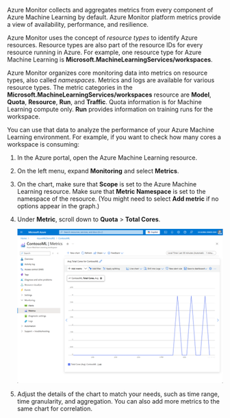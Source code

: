 Azure Monitor collects and aggregates metrics from every component of Azure Machine Learning by default. Azure Monitor platform metrics provide a view of availability, performance, and resilience.

Azure Monitor uses the concept of *resource types* to identify Azure resources. Resource types are also part of the resource IDs for every resource running in Azure. For example, one resource type for Azure Machine Learning is **Microsoft.MachineLearningServices/workspaces**.

Azure Monitor organizes core monitoring data into metrics on resource types, also called *namespaces*. Metrics and logs are available for various resource types. The metric categories in the **Microsoft.MachineLearningServices/workspaces** resource are **Model**, **Quota**, **Resource**, **Run**, and **Traffic**. Quota information is for Machine Learning compute only. **Run** provides information on training runs for the workspace.

You can use that data to analyze the performance of your Azure Machine Learning environment. For example, if you want to check how many cores a workspace is consuming:

1. In the Azure portal, open the Azure Machine Learning resource.

1. On the left menu, expand **Monitoring** and select **Metrics**.

1. On the chart, make sure that **Scope** is set to the Azure Machine Learning resource. Make sure that **Metric Namespace** is set to the namespace of the resource. (You might need to select **Add metric** if no options appear in the graph.)

1. Under **Metric**, scroll down to **Quota** > **Total Cores**.

   ![Screenshot of the metrics dashboard in the Azure portal.](../media/metrics-dashboard.png)

1. Adjust the details of the chart to match your needs, such as time range, time granularity, and aggregation. You can also add more metrics to the same chart for correlation.
